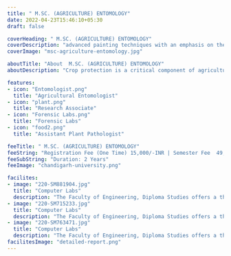 ```yaml
---
title: " M.SC. (AGRICULTURE) ENTOMOLOGY"
date: 2022-04-23T15:46:10+05:30
draft: false

coverHeading: " M.SC. (AGRICULTURE) ENTOMOLOGY"
coverDescription: "advanced painting techniques with an emphasis on theme development"
coverImage: "msc-agriculture-entomology.jpg"

aboutTitle: "About  M.SC. (AGRICULTURE) ENTOMOLOGY"
aboutDescription: "Crop protection is a critical component of agriculture. Insect pests cause massive losses to standing crops, stored grains, and their products. Entomology graduates will play an important role in academia and industry by preventing losses caused by insects with innovative technologies that cause minimal disruption to the environment and non-target organisms, as well as ensuring higher yields from useful insects such as honeybees and silkworms. Students will study how to develop sustainable, profitable, and ethical food production models that can be implemented around the world using technology and research.During this course, students will learn about soil science, plant life cycle, agricultural soil types, livestock production, and ways to optimize farming techniques. On the business side of agriculture, students will learn about agricultural economics, industrial crop use, and international laws governing agriculture and food production."

features:
- icon: "Entomologist.png"
  title: "Agricultural Entomologist"
- icon: "plant.png"
  title: "Research Associate"
- icon: "Forensic Labs.png"
  title: "Forensic Labs"
- icon: "food2.png"
  title: "Assistant Plant Pathologist"

feeTitle: " M.SC. (AGRICULTURE) ENTOMOLOGY"
feeString: "Registration Fee (One Time)	15,000/-INR | Semester Fee	49,900/-INR"
feeSubString: "Duration: 2 Years"
feeImage: "chandigarh-university.png"

facilites:
- image: "220-SM881904.jpg"
  title: "Computer Labs"
  description: "The Faculty of Engineering, Diploma Studies offers a three year diploma program in Aeronautical Engineering"
- image: "220-SM715233.jpg"
  title: "Computer Labs"
  description: "The Faculty of Engineering, Diploma Studies offers a three year diploma program in Aeronautical Engineering"
- image: "220-SM763471.jpg"
  title: "Computer Labs"
  description: "The Faculty of Engineering, Diploma Studies offers a three year diploma program in Aeronautical Engineering"
facilitesImage: "detailed-report.png"
---
```


